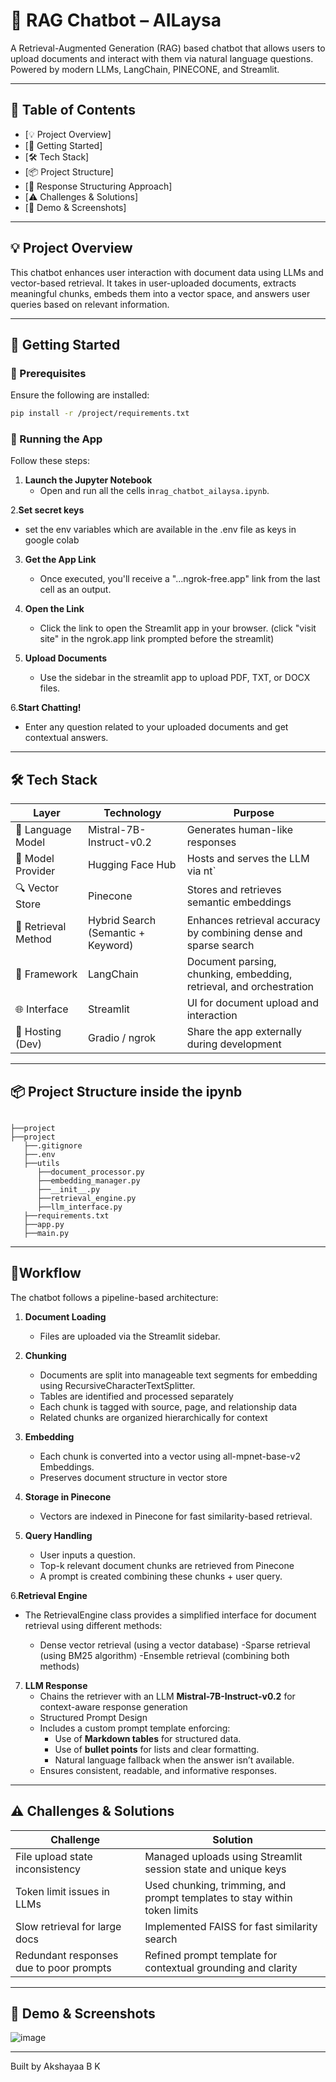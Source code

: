 # 🤖 RAG Chatbot – AILaysa

A Retrieval-Augmented Generation (RAG) based chatbot that allows users to upload documents and interact with them via natural language questions. Powered by modern LLMs, LangChain, PINECONE, and Streamlit.

---

## 📌 Table of Contents
- [💡 Project Overview]
- [🚀 Getting Started]
- [🛠️ Tech Stack]
- [📦 Project Structure]
- [🧩 Response Structuring Approach]
- [⚠️ Challenges & Solutions]
- [📸 Demo & Screenshots]
  

---

## 💡 Project Overview

This chatbot enhances user interaction with document data using LLMs and vector-based retrieval. It takes in user-uploaded documents, extracts meaningful chunks, embeds them into a vector space, and answers user queries based on relevant information.

---

## 🚀 Getting Started

### 🔧 Prerequisites

Ensure the following are installed:
```bash
pip install -r /project/requirements.txt
```

### 📂 Running the App

Follow these steps:

1. **Launch the Jupyter Notebook**
   - Open and run all the cells in`rag_chatbot_ailaysa.ipynb`.

2.**Set secret keys**
  - set the env variables which are available in the .env file as keys in google colab

3. **Get the App Link**
   - Once executed, you'll receive a "...ngrok-free.app"  link from the last cell as an output.

4. **Open the Link**
   - Click the link to open the Streamlit app in your browser. (click "visit site" in the ngrok.app link prompted before the streamlit)

5. **Upload Documents**
   - Use the sidebar in the streamlit app to upload PDF, TXT, or DOCX files.

6.**Start Chatting!**
   - Enter any question related to your uploaded documents and get contextual answers.

---

## 🛠️ Tech Stack

| Layer                | Technology                    | Purpose                                                                 |
|---------------------|-------------------------------|-------------------------------------------------------------------------|
| 💬 Language Model    | Mistral-7B-Instruct-v0.2       | Generates human-like responses                                          |
| 🤗 Model Provider    | Hugging Face Hub               | Hosts and serves the LLM via nt`                     |
| 🔍 Vector Store       | Pinecone                        | Stores and retrieves semantic embeddings                                |
| 🧠 Retrieval Method   | Hybrid Search (Semantic + Keyword) | Enhances retrieval accuracy by combining dense and sparse search        |
| 🧱 Framework          | LangChain                       | Document parsing, chunking, embedding, retrieval, and orchestration     |
| 🌐 Interface          | Streamlit                       | UI for document upload and interaction                                  |
| 🌉 Hosting (Dev)      | Gradio / ngrok                  | Share the app externally during development                             |

---

## 📦 Project Structure inside the ipynb

```

├──project
├──project
   ├──.gitignore
   ├──.env
   ├──utils
      ├──document_processor.py
      ├──embedding_manager.py
      ├──__init__.py
      ├──retrieval_engine.py
      ├──llm_interface.py
   ├──requirements.txt
   ├──app.py
   ├──main.py                      
```

---

## 🧩Workflow

The chatbot follows a pipeline-based architecture:

1. **Document Loading**
   - Files are uploaded via the Streamlit sidebar.

2. **Chunking**
   - Documents are split into manageable text segments for embedding using RecursiveCharacterTextSplitter.
   - Tables are identified and processed separately
   -  Each chunk is tagged with source, page, and relationship data
   -  Related chunks are organized hierarchically for context

3. **Embedding**
   - Each chunk is converted into a vector using all-mpnet-base-v2 Embeddings.
   - Preserves document structure in vector store

4. **Storage in Pinecone**
   - Vectors are indexed in Pinecone for fast similarity-based retrieval.

5. **Query Handling**
   - User inputs a question.
   - Top-k relevant document chunks are retrieved from Pinecone
   - A prompt is created combining these chunks + user query.

6.**Retrieval Engine**
   - The RetrievalEngine class provides a simplified interface for document retrieval using    different methods:

      - Dense vector retrieval (using a vector database)
      -Sparse retrieval (using BM25 algorithm)
      -Ensemble retrieval (combining both methods)

7. **LLM Response**
   - Chains the retriever with an LLM **Mistral-7B-Instruct-v0.2** for context-aware response generation
   -  Structured Prompt Design
   - Includes a custom prompt template enforcing:
     - Use of **Markdown tables** for structured data.
     - Use of **bullet points** for lists and clear formatting.
     - Natural language fallback when the answer isn’t available.
   - Ensures consistent, readable, and informative responses.

---


## ⚠️ Challenges & Solutions

| Challenge | Solution |
|-----------|----------|
| File upload state inconsistency | Managed uploads using Streamlit session state and unique keys |
| Token limit issues in LLMs | Used chunking, trimming, and prompt templates to stay within token limits |
| Slow retrieval for large docs | Implemented FAISS for fast similarity search |
| Redundant responses due to poor prompts | Refined prompt template for contextual grounding and clarity |

---

## 📸 Demo & Screenshots

![image](https://github.com/user-attachments/assets/752fc6c6-b3a7-419c-ad1c-b35c6fed5bd7)


---


Built by Akshayaa B K 
